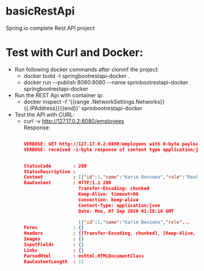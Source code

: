 # basicRestApi
Spring.io complete Rest API project

# Test with Curl and Docker:

  - Run following docker commands after cloninf the project:
    - docker build -t springbootrestapi-docker .
    - docker run --publish 8080:8080 --name sprinbootrestapi-docker springbootrestapi-docker
  - Run the REST Api with container ip:
    - docker inspect -f '{{range .NetworkSettings.Networks}}{{.IPAddress}}{{end}}' sprinbootrestapi-docker
  - Test the API with CURL:
    - curl -v http://127.17.0.2:8080/employees<br>
      Response:
      ```json

      VERBOSE: GET http://127.17.0.2:8080/employees with 0-byte payload
      VERBOSE: received -1-byte response of content type application/json


      StatusCode        : 200
      StatusDescription :
      Content           : [{"id":1,"name":"Karim Benzema","role":"Real Madrid ST"},{"id":2,"name":"Edison Kavani","role":"Paris Saint Germain ST"}]
      RawContent        : HTTP/1.1 200
                          Transfer-Encoding: chunked
                          Keep-Alive: timeout=60
                          Connection: keep-alive
                          Content-Type: application/json
                          Date: Mon, 07 Sep 2020 01:28:16 GMT

                          [{"id":1,"name":"Karim Benzema","role"...
      Forms             : {}
      Headers           : {[Transfer-Encoding, chunked], [Keep-Alive, timeout=60], [Connection, keep-alive], [Content-Type, application/json]...}
      Images            : {}
      InputFields       : {}
      Links             : {}
      ParsedHtml        : mshtml.HTMLDocumentClass
      RawContentLength  : 12

```
    
